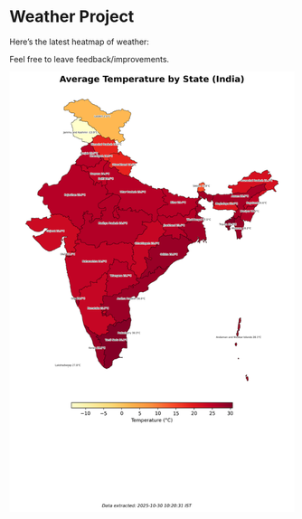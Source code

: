 # Weather Project

Here’s the latest heatmap of weather:

Feel free to leave feedback/improvements.

![India Heatmap](docs/assets/india_heatmap.png?v=02EE9A)
